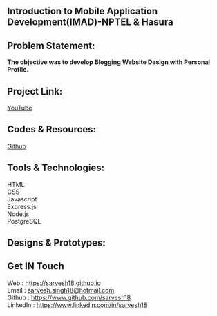 Introduction to Mobile Application Development(IMAD)-NPTEL & Hasura
-------------------------------------------------------------------
Problem Statement:
------------------
**The objective was to develop Blogging Website Design with Personal Profile.**


Project Link:
-------------
[YouTube](https://www.youtube.com/watch?v=)


Codes & Resources:
------------------
[Github](https://github.com/Sarvesh18/imad-2016-app)


Tools & Technologies:
---------------------
HTML <br>
CSS <br>
Javascript <br>
Express.js <br>
Node.js <br>
PostgreSQL <br>


Designs & Prototypes:
---------------------


Get IN Touch 
------------
Web : https://sarvesh18.github.io <br>
Email : sarvesh.singh18@hotmail.com <br>
Github : https://www.github.com/sarvesh18 <br>
LinkedIn : https://www.linkedin.com/in/sarvesh18 <br>
